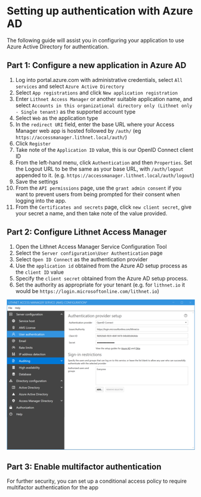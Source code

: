 # Setting up authentication with Azure AD

The following guide will assist you in configuring your application to use Azure Active Directory for authentication. 
## Part 1: Configure a new application in Azure AD
1. Log into portal.azure.com with administrative credentials, select `All services` and select `Azure Active Directory`
2. Select `App registrations` and click `New application registration`
3. Enter `Lithnet Access Manager` or another suitable application name, and select `Accounts in this organizational directory only (Lithnet only - Single tenant)` as the supported account type
4. Select `Web` as the application type
5. In the `redirect URI` field, enter the base URL where your Access Manager web app is hosted followed by `/auth/` (eg `https://accessmanager.lithnet.local/auth/`)
6. Click `Register`
7. Take note of the `Application ID` value, this is our OpenID Connect client ID
8. From the left-hand menu, click `Authentication` and then `Properties`. Set the Logout URL to be the same as your base URL, with `/auth/logout` appended to it. (e.g. `https://accessmanager.lithnet.local/auth/logout`)
9. Save the settings
10. From the `API permissions` page, use the `grant admin consent` if you want to prevent users from being prompted for their consent when logging into the app.
11. From the `Certificates and secrets` page, click `new client secret`, give your secret a name, and then take note of the value provided.

## Part 2: Configure Lithnet Access Manager
1. Open the Lithnet Access Manager Service Configuration Tool
2. Select the `Server configuration\User Authentication` page
3. Select `Open ID Connect` as the authentication provider
4. Use the `application id` obtained from the Azure AD setup process as the `client ID` value
5. Specify the `client secret` obtained from the Azure AD setup process.
6. Set the authority as appropriate for your tenant (e.g. for `lithnet.io` it would be `https://login.microsoftonline.com/lithnet.io`)

<img src="../images/ui-page-authentication-oidc-azuread.png" alt=! width="1000px">

## Part 3: Enable multifactor authentication
For further security, you can set up a conditional access policy to require multifactor authentication for the app